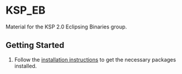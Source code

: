 # KSP_EB
Material for the KSP 2.0 Eclipsing Binaries group.

## Getting Started

1. Follow the [installation instructions](Install_Instructions/Install.md) to get the necessary packages installed.
